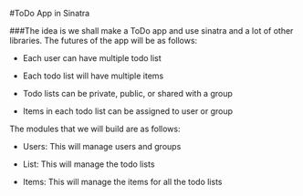#ToDo App in Sinatra


###The idea is we shall make a ToDo app and use sinatra and a lot of other libraries. The futures of the app will be  as follows:

* Each user can have multiple todo list

* Each todo list will have multiple items

* Todo lists can be private, public, or shared with a group

* Items in each todo list can be assigned to user or group
 

The modules that we will build are as follows:

* Users: This will manage users and groups

* List: This will manage the todo lists

* Items: This will manage the items for all the todo lists


